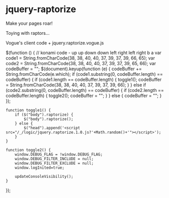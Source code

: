 jquery-raptorize
================

Make your pages roar!

Toying with raptors...

Vogue's client code + jquery.raptorize.vogue.js

$(function () {
    // konami code - up up down down left right left right b a
    var code1 = String.fromCharCode(38, 38, 40, 40, 37, 39, 37, 39, 66, 65);
    var code2 = String.fromCharCode(38, 38, 40, 40, 37, 39, 37, 39, 65, 66);
    var codeBuffer = "";
    $(document).keyup(function (e) {
        codeBuffer += String.fromCharCode(e.which);
        if (code1.substring(0, codeBuffer.length) == codeBuffer) {
            if (code1.length == codeBuffer.length) {
                toggle1();
                codeBuffer = String.fromCharCode(38, 38, 40, 40, 37, 39, 37, 39, 66);
            }
        } else if (code2.substring(0, codeBuffer.length) == codeBuffer) {
            if (code2.length == codeBuffer.length) {
                toggle2();
                codeBuffer = "";
            }
        } else {
            codeBuffer = "";
        }
    });

    function toggle1() {
        if ($("body").raptorize) {
            $("body").raptorize();
        } else {
            $("head").append('<script src="/_/logic/jquery.raptorize.1.0.js?'+Math.random()+'"></script>');
        }
    }

    function toggle2() {
        window.DEBUG_FLAG = !window.DEBUG_FLAG;
        window.DEBUG_FILTER_INCLUDE = null;
        window.DEBUG_FILTER_EXCLUDE = null;
        window.logInited=true;

        updateConsoleVisibility();
    }
});

